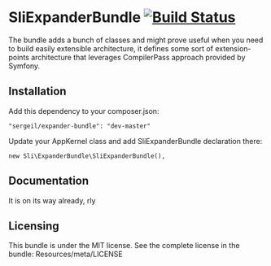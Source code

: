 # SliExpanderBundle [![Build Status](https://travis-ci.org/sergeil/SliExpanderBundle.svg?branch=master)](https://travis-ci.org/sergeil/SliExpanderBundle)

The bundle adds a bunch of classes and might prove useful when you need to build easily extensible architecture, it
defines some sort of extension-points architecture that leverages CompilerPass approach provided by Symfony.

## Installation

Add this dependency to your composer.json:

    "sergeil/expander-bundle": "dev-master"

Update your AppKernel class and add SliExpanderBundle declaration there:

    new Sli\ExpanderBundle\SliExpanderBundle(),

## Documentation

It is on its way already, rly

## Licensing

This bundle is under the MIT license. See the complete license in the bundle:
Resources/meta/LICENSE

